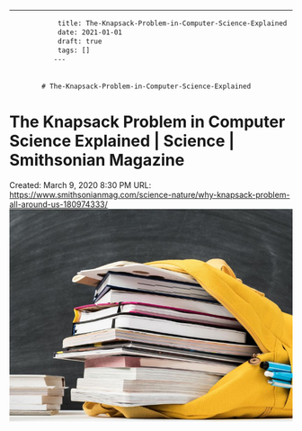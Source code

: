 ---
                title: The-Knapsack-Problem-in-Computer-Science-Explained
                date: 2021-01-01    
                draft: true
                tags: []
               ---


            # The-Knapsack-Problem-in-Computer-Science-Explained

# The Knapsack Problem in Computer Science Explained | Science | Smithsonian Magazine
Created: March 9, 2020 8:30 PM
URL: https://www.smithsonianmag.com/science-nature/why-knapsack-problem-all-around-us-180974333/
![istock-1152723691.jpg](The%20Knapsack%20Problem%20in%20Computer%20Science%20Explained%20ef8a933a1b7d4ac89ffcc6b90799e097/istock-1152723691.jpg)
